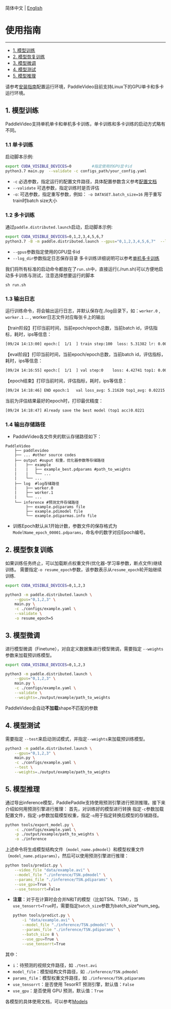 简体中文 | [English](../en/start.md)

# 使用指南
---

* [1. 模型训练](#1)
* [2. 模型恢复训练](#2)
* [3. 模型微调](#3)
* [4. 模型测试](#4)
* [5. 模型推理](#5)


请参考[安装指南](./install.md)配置运行环境，PaddleVideo目前支持Linux下的GPU单卡和多卡运行环境。



<a name="1"></a>
## 1. 模型训练

PaddleVideo支持单机单卡和单机多卡训练，单卡训练和多卡训练的启动方式略有不同。

### 1.1 单卡训练

启动脚本示例:

```bash
export CUDA_VISIBLE_DEVICES=0         #指定使用的GPU显卡id
python3.7 main.py  --validate -c configs_path/your_config.yaml
```
- `-c` 必选参数，指定运行的配置文件路径，具体配置参数含义参考[配置文档](./contribute/config.md#config-yaml-details)
- `--validate` 可选参数，指定训练时是否评估
-  `-o`: 可选参数，指定重写参数，例如： `-o DATASET.batch_size=16` 用于重写train时batch size大小

### 1.2 多卡训练

通过`paddle.distributed.launch`启动，启动脚本示例:
```bash
export CUDA_VISIBLE_DEVICES=0,1,2,3,4,5,6,7
python3.7 -B -m paddle.distributed.launch --gpus="0,1,2,3,4,5,6,7"  --log_dir=your_log_dir  main.py  --validate -c configs_path/your_config.yaml
```
- `--gpus`参数指定使用的GPU显卡id
- `--log_dir`参数指定日志保存目录
多卡训练详细说明可以参考[单机多卡训练](https://www.paddlepaddle.org.cn/documentation/docs/zh/2.1/guides/02_paddle2.0_develop/06_device_cn.html#danjiduokaxunlian)


我们将所有标准的启动命令都放在了```run.sh```中，直接运行(./run.sh)可以方便地启动多卡训练与测试，注意选择想要运行的脚本
```shell
sh run.sh
```

### 1.3 输出日志

运行训练命令，将会输出运行日志，并默认保存在./log目录下，如：`worker.0` , `worker.1` ... , worker日志文件对应每张卡上的输出

【train阶段】打印当前时间，当前epoch/epoch总数，当前batch id，评估指标，耗时，ips等信息：
```txt
[09/24 14:13:00] epoch:[  1/1  ] train step:100  loss: 5.31382 lr: 0.000250 top1: 0.00000 top5: 0.00000 batch_cost: 0.73082 sec, reader_cost: 0.38075 sec, ips: 5.47330 instance/sec.
```

【eval阶段】打印当前时间，当前epoch/epoch总数，当前batch id，评估指标，耗时，ips等信息：
```txt
[09/24 14:16:55] epoch:[  1/1  ] val step:0    loss: 4.42741 top1: 0.00000 top5: 0.00000 batch_cost: 1.37882 sec, reader_cost: 0.00000 sec, ips: 2.90104 instance/sec.
```

【epoch结束】打印当前时间，评估指标，耗时，ips等信息：
```txt
[09/24 14:18:46] END epoch:1   val loss_avg: 5.21620 top1_avg: 0.02215 top5_avg: 0.08808 avg_batch_cost: 0.04321 sec, avg_reader_cost: 0.00000 sec, batch_cost_sum: 112.69575 sec, avg_ips: 8.41203 instance/sec.
```

当前为评估结果最好的epoch时，打印最优精度：
```txt
[09/24 14:18:47] Already save the best model (top1 acc)0.0221
```

### 1.4 输出存储路径

- PaddleVideo各文件夹的默认存储路径如下：

```
PaddleVideo
    ├── paddlevideo
    ├── ... #other source codes
    ├── output #ouput 权重，优化器参数等存储路径
    |    ├── example
    |    |   ├── example_best.pdparams #path_to_weights
    |    |   └── ...  
    |    └── ...  
    ├── log  #log存储路径
    |    ├── worker.0
    |    ├── worker.1
    |    └── ...  
    └── inference #预测文件存储路径
         ├── example.pdiparams file
         ├── example.pdimodel file
         └── example.pdiparmas.info file
```

- 训练Epoch默认从1开始计数，参数文件的保存格式为`ModelName_epoch_00001.pdparams`，命名中的数字对应Epoch编号。


<a name="2"></a>

## 2. 模型恢复训练

如果训练任务终止，可以加载断点权重文件(优化器-学习率参数，断点文件)继续训练。
需要指定`-o resume_epoch`参数，该参数表示从```resume_epoch```轮开始继续训练.

```bash
export CUDA_VISIBLE_DEVICES=0,1,2,3

python3 -m paddle.distributed.launch \
    --gpus="0,1,2,3" \
    main.py \
    -c ./configs/example.yaml \
    --validate \
    -o resume_epoch=5
```

<a name="3"></a>

## 3. 模型微调

进行模型微调（Finetune），对自定义数据集进行模型微调，需要指定 `--weights` 参数来加载预训练模型。

```bash
export CUDA_VISIBLE_DEVICES=0,1,2,3

python3 -m paddle.distributed.launch \
    --gpus="0,1,2,3" \
    main.py \
    -c ./configs/example.yaml \
    --validate \
    --weights=./output/example/path_to_weights
```

PaddleVideo会自动**不加载**shape不匹配的参数


<a name="4"></a>

## 4. 模型测试

需要指定 `--test`来启动测试模式，并指定`--weights`来加载预训练模型。

```bash
python3 -m paddle.distributed.launch \
    --gpus="0,1,2,3" \
    main.py \
    -c ./configs/example.yaml \
    --test \
    --weights=./output/example/path_to_weights
```

<a name="5"></a>

## 5. 模型推理

通过导出inference模型，PaddlePaddle支持使用预测引擎进行预测推理。接下来介绍如何用预测引擎进行推理：
首先，对训练好的模型进行转换
指定`-c`参数加载配置文件，指定`-p`参数加载模型权重，指定`-o`用于指定转换后模型的存储路径。

```bash
python tools/export_model.py \
    -c ./configs/example.yaml \
    -p ./output/example/path_to_weights \
    -o ./inference
```


上述命令将生成模型结构文件（`model_name.pdmodel`）和模型权重文件（`model_name.pdiparams`），然后可以使用预测引擎进行推理：

```bash
python tools/predict.py \
    --video_file "data/example.avi" \
    --model_file "./inference/TSN.pdmodel" \
    --params_file "./inference/TSN.pdiparams" \
    --use_gpu=True \
    --use_tensorrt=False
```
- **注意**：对于在计算时会合并N和T的模型（比如TSN、TSM），当`use_tensorrt=True`时，需要指定`batch_size`参数为batch_size*num_seg。

    ```bash
    python tools/predict.py \
        -i "data/example.avi" \
        --model_file "./inference/TSN.pdmodel" \
        --params_file "./inference/TSN.pdiparams" \
        --batch_size 8 \
        --use_gpu=True \
        --use_tensorrt=True
    ```

其中：

+ `i`：待预测的视频文件路径，如 `./test.avi`
+ `model_file`：模型结构文件路径，如 `./inference/TSN.pdmodel`
+ `params_file`：模型权重文件路径，如 `./inference/TSN.pdiparams`
+ `use_tensorrt`：是否使用 TesorRT 预测引擎，默认值：`False`
+ `use_gpu`：是否使用 GPU 预测，默认值：`True`

各模型的具体使用文档，可以参考[Models](./model_zoo/README.md)
